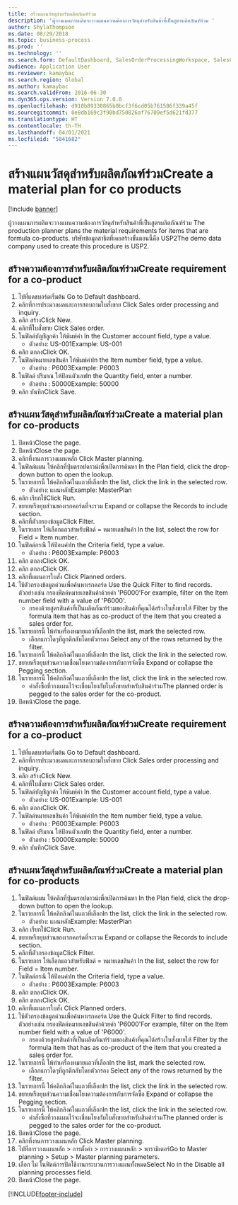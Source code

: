 ```yaml
---
title: สร้างแผนวัสดุสำหรับผลิตภัณฑ์ร่วม
description: 'ผู้วางแผนการผลิตจะวางแผนความต้องการวัสดุสำหรับสินค้าที่เป็นสูตรผลิตภัณฑ์ร่วม '
author: ShylaThompson
ms.date: 08/29/2018
ms.topic: business-process
ms.prod: ''
ms.technology: ''
ms.search.form: DefaultDashboard, SalesOrderProcessingWorkspace, SalesCreateOrder, SalesTable, ReqCreatePlanWorkspace, ReqTransPlanCard, SysQueryForm, ReqTransPo
audience: Application User
ms.reviewer: kamaybac
ms.search.region: Global
ms.author: kamaybac
ms.search.validFrom: 2016-06-30
ms.dyn365.ops.version: Version 7.0.0
ms.openlocfilehash: d910b89330865b0bcf3f6cd05b761506f339a45f
ms.sourcegitcommit: 0e8db169c3f90bd750826af76709ef5d621fd377
ms.translationtype: HT
ms.contentlocale: th-TH
ms.lasthandoff: 04/01/2021
ms.locfileid: "5841682"
---
```

# <a name="create-a-material-plan-for-co-products"></a><span data-ttu-id="9780d-103">สร้างแผนวัสดุสำหรับผลิตภัณฑ์ร่วม</span><span class="sxs-lookup"><span data-stu-id="9780d-103">Create a material plan for co products</span></span>

[!include [banner](../../includes/banner.md)]

<span data-ttu-id="9780d-104">ผู้วางแผนการผลิตจะวางแผนความต้องการวัสดุสำหรับสินค้าที่เป็นสูตรผลิตภัณฑ์ร่วม </span><span class="sxs-lookup"><span data-stu-id="9780d-104">The production planner plans the material requirements for items that are formula co-products.</span></span> <span data-ttu-id="9780d-105">บริษัทข้อมูลสาธิตที่เคยสร้างขั้นตอนนี้คือ USP2</span><span class="sxs-lookup"><span data-stu-id="9780d-105">The demo data company used to create this procedure is USP2.</span></span>


## <a name="create-requirement-for-a-co-product"></a><span data-ttu-id="9780d-106">สร้างความต้องการสำหรับผลิตภัณฑ์ร่วม</span><span class="sxs-lookup"><span data-stu-id="9780d-106">Create requirement for a co-product</span></span>
1. <span data-ttu-id="9780d-107">ไปที่แดชบอร์ดเริ่มต้น </span><span class="sxs-lookup"><span data-stu-id="9780d-107">Go to Default dashboard.</span></span>
2. <span data-ttu-id="9780d-108">คลิกที่การประมวลผลและการสอบถามใบสั่งขาย </span><span class="sxs-lookup"><span data-stu-id="9780d-108">Click Sales order processing and inquiry.</span></span>
3. <span data-ttu-id="9780d-109">คลิก สร้าง</span><span class="sxs-lookup"><span data-stu-id="9780d-109">Click New.</span></span>
4. <span data-ttu-id="9780d-110">คลิกที่ใบสั่งขาย </span><span class="sxs-lookup"><span data-stu-id="9780d-110">Click Sales order.</span></span>
5. <span data-ttu-id="9780d-111">ในฟิลด์บัญชีลูกค้า ให้พิมพ์ค่า </span><span class="sxs-lookup"><span data-stu-id="9780d-111">In the Customer account field, type a value.</span></span>
    * <span data-ttu-id="9780d-112">ตัวอย่าง: US-001</span><span class="sxs-lookup"><span data-stu-id="9780d-112">Example: US-001</span></span>  
6. <span data-ttu-id="9780d-113">คลิก ตกลง</span><span class="sxs-lookup"><span data-stu-id="9780d-113">Click OK.</span></span>
7. <span data-ttu-id="9780d-114">ในฟิลด์หมายเลขสินค้า ให้พิมพ์ค่า</span><span class="sxs-lookup"><span data-stu-id="9780d-114">In the Item number field, type a value.</span></span>
    * <span data-ttu-id="9780d-115">ตัวอย่าง : P6003</span><span class="sxs-lookup"><span data-stu-id="9780d-115">Example: P6003</span></span>  
8. <span data-ttu-id="9780d-116">ในฟิลด์ ปริมาณ ให้ป้อนตัวเลข</span><span class="sxs-lookup"><span data-stu-id="9780d-116">In the Quantity field, enter a number.</span></span>
    * <span data-ttu-id="9780d-117">ตัวอย่าง : 50000</span><span class="sxs-lookup"><span data-stu-id="9780d-117">Example: 50000</span></span>  
9. <span data-ttu-id="9780d-118">คลิก บันทึก</span><span class="sxs-lookup"><span data-stu-id="9780d-118">Click Save.</span></span>

## <a name="create-a-material-plan-for-co-products"></a><span data-ttu-id="9780d-119">สร้างแผนวัสดุสำหรับผลิตภัณฑ์ร่วม</span><span class="sxs-lookup"><span data-stu-id="9780d-119">Create a material plan for co-products</span></span>
1. <span data-ttu-id="9780d-120">ปิดหน้า</span><span class="sxs-lookup"><span data-stu-id="9780d-120">Close the page.</span></span>
2. <span data-ttu-id="9780d-121">ปิดหน้า</span><span class="sxs-lookup"><span data-stu-id="9780d-121">Close the page.</span></span>
3. <span data-ttu-id="9780d-122">คลิกที่งานการวางแผนหลัก </span><span class="sxs-lookup"><span data-stu-id="9780d-122">Click Master planning.</span></span>
4. <span data-ttu-id="9780d-123">ในฟิลด์แผน ให้คลิกที่ปุ่มดรอปดาวน์เพื่อเปิดการค้นหา </span><span class="sxs-lookup"><span data-stu-id="9780d-123">In the Plan field, click the drop-down button to open the lookup.</span></span>
5. <span data-ttu-id="9780d-124">ในรายการนี้ ให้คลิกลิงค์ในแถวที่เลือก</span><span class="sxs-lookup"><span data-stu-id="9780d-124">In the list, click the link in the selected row.</span></span>
    * <span data-ttu-id="9780d-125">ตัวอย่าง: แผนหลัก</span><span class="sxs-lookup"><span data-stu-id="9780d-125">Example: MasterPlan</span></span>  
6. <span data-ttu-id="9780d-126">คลิก เรียกใช้</span><span class="sxs-lookup"><span data-stu-id="9780d-126">Click Run.</span></span>
7. <span data-ttu-id="9780d-127">ขยายหรือยุบส่วนของเรกคอร์ดที่จะรวม </span><span class="sxs-lookup"><span data-stu-id="9780d-127">Expand or collapse the Records to include section.</span></span>
8. <span data-ttu-id="9780d-128">คลิกที่ตัวกรองข้อมูล</span><span class="sxs-lookup"><span data-stu-id="9780d-128">Click Filter.</span></span>
9. <span data-ttu-id="9780d-129">ในรายการ ให้เลือกแถวสำหรับฟิลด์ = หมายเลขสินค้า </span><span class="sxs-lookup"><span data-stu-id="9780d-129">In the list, select the row for Field = Item number.</span></span>
10. <span data-ttu-id="9780d-130">ในฟิลด์กรณี ให้ป้อนค่า</span><span class="sxs-lookup"><span data-stu-id="9780d-130">In the Criteria field, type a value.</span></span>
    * <span data-ttu-id="9780d-131">ตัวอย่าง : P6003</span><span class="sxs-lookup"><span data-stu-id="9780d-131">Example: P6003</span></span>  
11. <span data-ttu-id="9780d-132">คลิก ตกลง</span><span class="sxs-lookup"><span data-stu-id="9780d-132">Click OK.</span></span>
12. <span data-ttu-id="9780d-133">คลิก ตกลง</span><span class="sxs-lookup"><span data-stu-id="9780d-133">Click OK.</span></span>
13. <span data-ttu-id="9780d-134">คลิกที่แผนการใบสั่ง </span><span class="sxs-lookup"><span data-stu-id="9780d-134">Click Planned orders.</span></span>
14. <span data-ttu-id="9780d-135">ใช้ตัวกรองข้อมูลด่วนเพื่อค้นหาเรกคอร์ด </span><span class="sxs-lookup"><span data-stu-id="9780d-135">Use the Quick Filter to find records.</span></span> <span data-ttu-id="9780d-136">ตัวอย่างเช่น กรองฟิลด์หมายเลขสินค้าด้วยค่า 'P6000'</span><span class="sxs-lookup"><span data-stu-id="9780d-136">For example, filter on the Item number field with a value of 'P6000'.</span></span>
    * <span data-ttu-id="9780d-137">กรองด้วยสูตรสินค้าที่เป็นผลิตภัณฑ์ร่วมของสินค้าที่คุณได้สร้างใบสั่งขายให้ </span><span class="sxs-lookup"><span data-stu-id="9780d-137">Filter by the formula item that has as co-product of the item that you created a sales order for.</span></span>  
15. <span data-ttu-id="9780d-138">ในรายการนี้ ให้ทำเครื่องหมายแถวที่เลือก</span><span class="sxs-lookup"><span data-stu-id="9780d-138">In the list, mark the selected row.</span></span>
    * <span data-ttu-id="9780d-139">เลือกแถวใดๆที่ถูกตีกลับโดยตัวกรอง </span><span class="sxs-lookup"><span data-stu-id="9780d-139">Select any of the rows returned by the filter.</span></span>  
16. <span data-ttu-id="9780d-140">ในรายการนี้ ให้คลิกลิงค์ในแถวที่เลือก</span><span class="sxs-lookup"><span data-stu-id="9780d-140">In the list, click the link in the selected row.</span></span>
17. <span data-ttu-id="9780d-141">ขยายหรือยุบส่วนความเชื่อมโยงความต้องการกับการจัดซื้อ </span><span class="sxs-lookup"><span data-stu-id="9780d-141">Expand or collapse the Pegging section.</span></span>
18. <span data-ttu-id="9780d-142">ในรายการนี้ ให้คลิกลิงค์ในแถวที่เลือก</span><span class="sxs-lookup"><span data-stu-id="9780d-142">In the list, click the link in the selected row.</span></span>
    * <span data-ttu-id="9780d-143">คำสั่งซื้อที่วางแผนไว้จะเชื่อมโยงกับใบสั่งขายสำหรับสินค้าร่วม</span><span class="sxs-lookup"><span data-stu-id="9780d-143">The planned order is pegged to the sales order for the co-product.</span></span>  
19. <span data-ttu-id="9780d-144">ปิดหน้า</span><span class="sxs-lookup"><span data-stu-id="9780d-144">Close the page.</span></span>

## <a name="create-requirement-for-a-co-product"></a><span data-ttu-id="9780d-145">สร้างความต้องการสำหรับผลิตภัณฑ์ร่วม</span><span class="sxs-lookup"><span data-stu-id="9780d-145">Create requirement for a co-product</span></span>
1. <span data-ttu-id="9780d-146">ไปที่แดชบอร์ดเริ่มต้น </span><span class="sxs-lookup"><span data-stu-id="9780d-146">Go to Default dashboard.</span></span>
2. <span data-ttu-id="9780d-147">คลิกที่การประมวลผลและการสอบถามใบสั่งขาย </span><span class="sxs-lookup"><span data-stu-id="9780d-147">Click Sales order processing and inquiry.</span></span>
3. <span data-ttu-id="9780d-148">คลิก สร้าง</span><span class="sxs-lookup"><span data-stu-id="9780d-148">Click New.</span></span>
4. <span data-ttu-id="9780d-149">คลิกที่ใบสั่งขาย </span><span class="sxs-lookup"><span data-stu-id="9780d-149">Click Sales order.</span></span>
5. <span data-ttu-id="9780d-150">ในฟิลด์บัญชีลูกค้า ให้พิมพ์ค่า </span><span class="sxs-lookup"><span data-stu-id="9780d-150">In the Customer account field, type a value.</span></span>
    * <span data-ttu-id="9780d-151">ตัวอย่าง: US-001</span><span class="sxs-lookup"><span data-stu-id="9780d-151">Example: US-001</span></span>  
6. <span data-ttu-id="9780d-152">คลิก ตกลง</span><span class="sxs-lookup"><span data-stu-id="9780d-152">Click OK.</span></span>
7. <span data-ttu-id="9780d-153">ในฟิลด์หมายเลขสินค้า ให้พิมพ์ค่า</span><span class="sxs-lookup"><span data-stu-id="9780d-153">In the Item number field, type a value.</span></span>
    * <span data-ttu-id="9780d-154">ตัวอย่าง : P6003</span><span class="sxs-lookup"><span data-stu-id="9780d-154">Example: P6003</span></span>  
8. <span data-ttu-id="9780d-155">ในฟิลด์ ปริมาณ ให้ป้อนตัวเลข</span><span class="sxs-lookup"><span data-stu-id="9780d-155">In the Quantity field, enter a number.</span></span>
    * <span data-ttu-id="9780d-156">ตัวอย่าง : 50000</span><span class="sxs-lookup"><span data-stu-id="9780d-156">Example: 50000</span></span>  
9. <span data-ttu-id="9780d-157">คลิก บันทึก</span><span class="sxs-lookup"><span data-stu-id="9780d-157">Click Save.</span></span>

## <a name="create-a-material-plan-for-co-products"></a><span data-ttu-id="9780d-158">สร้างแผนวัสดุสำหรับผลิตภัณฑ์ร่วม</span><span class="sxs-lookup"><span data-stu-id="9780d-158">Create a material plan for co-products</span></span>
1. <span data-ttu-id="9780d-159">ในฟิลด์แผน ให้คลิกที่ปุ่มดรอปดาวน์เพื่อเปิดการค้นหา </span><span class="sxs-lookup"><span data-stu-id="9780d-159">In the Plan field, click the drop-down button to open the lookup.</span></span>
2. <span data-ttu-id="9780d-160">ในรายการนี้ ให้คลิกลิงค์ในแถวที่เลือก</span><span class="sxs-lookup"><span data-stu-id="9780d-160">In the list, click the link in the selected row.</span></span>
    * <span data-ttu-id="9780d-161">ตัวอย่าง: แผนหลัก</span><span class="sxs-lookup"><span data-stu-id="9780d-161">Example: MasterPlan</span></span>  
3. <span data-ttu-id="9780d-162">คลิก เรียกใช้</span><span class="sxs-lookup"><span data-stu-id="9780d-162">Click Run.</span></span>
4. <span data-ttu-id="9780d-163">ขยายหรือยุบส่วนของเรกคอร์ดที่จะรวม </span><span class="sxs-lookup"><span data-stu-id="9780d-163">Expand or collapse the Records to include section.</span></span>
5. <span data-ttu-id="9780d-164">คลิกที่ตัวกรองข้อมูล</span><span class="sxs-lookup"><span data-stu-id="9780d-164">Click Filter.</span></span>
6. <span data-ttu-id="9780d-165">ในรายการ ให้เลือกแถวสำหรับฟิลด์ = หมายเลขสินค้า </span><span class="sxs-lookup"><span data-stu-id="9780d-165">In the list, select the row for Field = Item number.</span></span>
7. <span data-ttu-id="9780d-166">ในฟิลด์กรณี ให้ป้อนค่า</span><span class="sxs-lookup"><span data-stu-id="9780d-166">In the Criteria field, type a value.</span></span>
    * <span data-ttu-id="9780d-167">ตัวอย่าง : P6003</span><span class="sxs-lookup"><span data-stu-id="9780d-167">Example: P6003</span></span>  
8. <span data-ttu-id="9780d-168">คลิก ตกลง</span><span class="sxs-lookup"><span data-stu-id="9780d-168">Click OK.</span></span>
9. <span data-ttu-id="9780d-169">คลิก ตกลง</span><span class="sxs-lookup"><span data-stu-id="9780d-169">Click OK.</span></span>
10. <span data-ttu-id="9780d-170">คลิกที่แผนการใบสั่ง </span><span class="sxs-lookup"><span data-stu-id="9780d-170">Click Planned orders.</span></span>
11. <span data-ttu-id="9780d-171">ใช้ตัวกรองข้อมูลด่วนเพื่อค้นหาเรกคอร์ด </span><span class="sxs-lookup"><span data-stu-id="9780d-171">Use the Quick Filter to find records.</span></span> <span data-ttu-id="9780d-172">ตัวอย่างเช่น กรองฟิลด์หมายเลขสินค้าด้วยค่า 'P6000'</span><span class="sxs-lookup"><span data-stu-id="9780d-172">For example, filter on the Item number field with a value of 'P6000'.</span></span>
    * <span data-ttu-id="9780d-173">กรองด้วยสูตรสินค้าที่เป็นผลิตภัณฑ์ร่วมของสินค้าที่คุณได้สร้างใบสั่งขายให้ </span><span class="sxs-lookup"><span data-stu-id="9780d-173">Filter by the formula item that has as co-product of the item that you created a sales order for.</span></span>  
12. <span data-ttu-id="9780d-174">ในรายการนี้ ให้ทำเครื่องหมายแถวที่เลือก</span><span class="sxs-lookup"><span data-stu-id="9780d-174">In the list, mark the selected row.</span></span>
    * <span data-ttu-id="9780d-175">เลือกแถวใดๆที่ถูกตีกลับโดยตัวกรอง </span><span class="sxs-lookup"><span data-stu-id="9780d-175">Select any of the rows returned by the filter.</span></span>  
13. <span data-ttu-id="9780d-176">ในรายการนี้ ให้คลิกลิงค์ในแถวที่เลือก</span><span class="sxs-lookup"><span data-stu-id="9780d-176">In the list, click the link in the selected row.</span></span>
14. <span data-ttu-id="9780d-177">ขยายหรือยุบส่วนความเชื่อมโยงความต้องการกับการจัดซื้อ </span><span class="sxs-lookup"><span data-stu-id="9780d-177">Expand or collapse the Pegging section.</span></span>
15. <span data-ttu-id="9780d-178">ในรายการนี้ ให้คลิกลิงค์ในแถวที่เลือก</span><span class="sxs-lookup"><span data-stu-id="9780d-178">In the list, click the link in the selected row.</span></span>
    * <span data-ttu-id="9780d-179">คำสั่งซื้อที่วางแผนไว้จะเชื่อมโยงกับใบสั่งขายสำหรับสินค้าร่วม</span><span class="sxs-lookup"><span data-stu-id="9780d-179">The planned order is pegged to the sales order for the co-product.</span></span>  
16. <span data-ttu-id="9780d-180">ปิดหน้า</span><span class="sxs-lookup"><span data-stu-id="9780d-180">Close the page.</span></span>
17. <span data-ttu-id="9780d-181">คลิกที่งานการวางแผนหลัก </span><span class="sxs-lookup"><span data-stu-id="9780d-181">Click Master planning.</span></span>
18. <span data-ttu-id="9780d-182">ไปที่การวางแผนหลัก > การตั้งค่า > การวางแผนหลัก > พารามิเตอร์</span><span class="sxs-lookup"><span data-stu-id="9780d-182">Go to Master planning > Setup > Master planning parameters.</span></span>
19. <span data-ttu-id="9780d-183">เลือก ไม่ ในฟิลด์การปิดใช้งานกระบวนการวางแผนทั้งหมด</span><span class="sxs-lookup"><span data-stu-id="9780d-183">Select No in the Disable all planning processes field.</span></span>
20. <span data-ttu-id="9780d-184">ปิดหน้า</span><span class="sxs-lookup"><span data-stu-id="9780d-184">Close the page.</span></span>



[!INCLUDE[footer-include](../../../includes/footer-banner.md)]